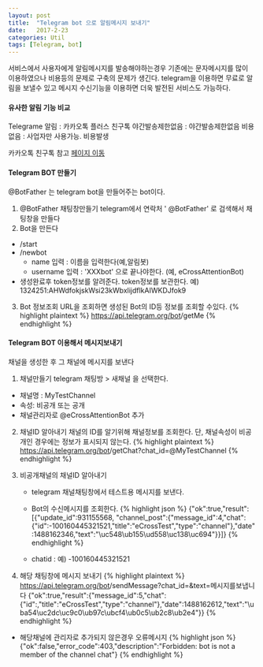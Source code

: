 ```yaml
---
layout: post
title:  "Telegram bot 으로 알림메시지 보내기"
date:   2017-2-23
categories: Util
tags: [Telegram, bot]
---
```

서비스에서 사용자에게 알림메시지를 발송해야하는경우 기존에는 문자메시지를 많이 이용하였으나 비용등의 문제로 구축의 문제가 생긴다.
telegram을 이용하면 무료로 알림을 보낼수 있고 메시지 수신기능을 이용하면 더욱 발전된 서비스도 가능하다.


#### 유사한 알림 기능 비교
Telegrame  알림   :  카카오톡 플러스  친구톡
야간발송제한없음 : 야간발송제한없음
비용없음 : 사업자만 사용가능. 비용발생

카카오톡 친구톡 참고 [페이지 이동](https://bizmessage.kakao.com/)


#### Telegram BOT 만들기
@BotFather  는  telegram bot을 만들어주는 bot이다.
1.  @BotFather 채팅창만들기
telegram에서 연락처 ' @BotFather' 로 검색해서 채팅창을 만들다
2.  Bot을 만든다
* /start
* /newbot
     * name 입력 :  이름을 입력한다(예,알림봇)
	 * username 입력 :  'XXXbot' 으로 끝나야한다. (예, eCrossAttentionBot)
* 생성완료후 token정보를 알려준다. token정보를 보관한다.
     예) 1324251:AHWdfokjskWsi23kWbxlijdflkAIWKDJfok9
3. Bot 정보조회
URL을 조회하면 생성된 Bot의 ID등 정보를 조회할  수있다.
{% highlight plaintext %}
 https://api.telegram.org/bot<token>/getMe
{% endhighlight %}


#### Telegram BOT 이용해서 메시지보내기
채널을 생성한 후 그 채널에 메시지를 보낸다

1. 채널만들기
telegram  채팅방 > 새채널 을 선택한다.
* 채널명 : MyTestChannel
* 속성: 비공개 또는 공개
* 채널관리자로  @eCrossAttentionBot  추가
 
 2. 채널ID 알아내기
채널의  ID를 알기위해  채널정보를 조회한다. 단, 채널속성이 비공개인 경우에는 정보가 표시되지 않는다.
{% highlight plaintext %}
  https://api.telegram.org/bot<token>/getChat?chat_id=@MyTestChannel
{% endhighlight %}

3.  비공개채널의 채널ID 알아내기
	* telegram 채널채팅창에서 테스트용 메시지를 보낸다.
	* Bot의 수신메시지를 조회한다.
	 {% highlight json %}
	    {"ok":true,"result":[{"update_id":931155568, "channel_post":{"message_id":4,"chat":{"id":-100160445321521,"title":"eCrossTest","type":"channel"},"date":1488162346,"text":"\uc548\ub155\ud558\uc138\uc694"}}]}
		{% endhighlight %}
		
	* chatid : 예) -100160445321521

4. 해당 채팅창에 메시지 보내기
{% highlight plaintext %}
  https://api.telegram.org/bot<token>/sendMessage?chat_id=<chatId>&text=메시지를보냅니다
  {"ok":true,"result":{"message_id":5,"chat":{"id":<chatId>,"title":"eCrossTest","type":"channel"},"date":1488162612,"text":"\uba54\uc2dc\uc9c0\ub97c\ubcf4\ub0c5\ub2c8\ub2e4"}}
{% endhighlight %}

* 해당채널에 관리자로 추가되지 않은경우 오류메시지
{% highlight json %}
 {"ok":false,"error_code":403,"description":"Forbidden: bot is not a member of the channel chat"}
{% endhighlight %}
